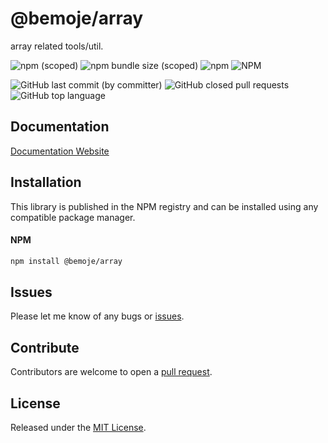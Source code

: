 # @bemoje/array

array related tools/util.

![npm (scoped)](https://img.shields.io/npm/v/%40bemoje/trie-map)
![npm bundle size (scoped)](https://img.shields.io/bundlephobia/minzip/%40bemoje/array)
![npm](https://img.shields.io/npm/dt/%40bemoje/array)
![NPM](https://img.shields.io/npm/l/%40bemoje%2Farray)

![GitHub last commit (by committer)](https://img.shields.io/github/last-commit/bemoje/tsmono)
![GitHub closed pull requests](https://img.shields.io/github/issues-pr-closed/bemoje/tsmono)
![GitHub top language](https://img.shields.io/github/languages/top/bemoje/tsmono)


## Documentation
[Documentation Website](https://bemoje.github.io/tsmono/modules/array.html)

## Installation
This library is published in the NPM registry and can be installed using any compatible package manager.

#### NPM
```sh
npm install @bemoje/array
```


## Issues
Please let me know of any bugs or [issues](https://github.com/bemoje/tsmono/issues).

## Contribute
Contributors are welcome to open a [pull request](https://github.com/bemoje/tsmono/pulls).

## License
Released under the [MIT License](./LICENSE).
